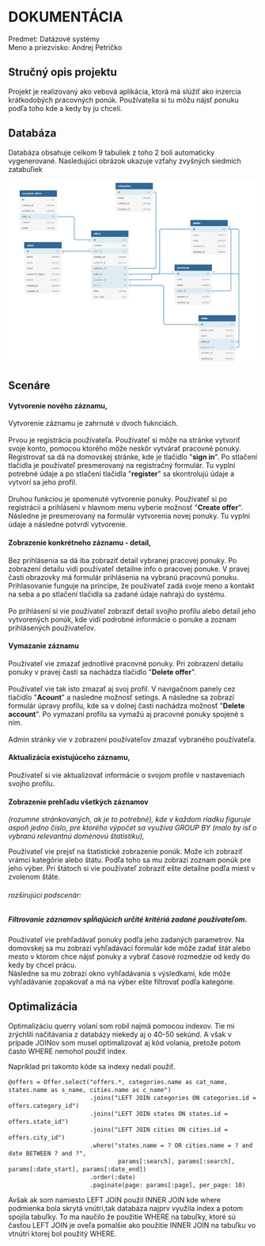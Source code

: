 # DOKUMENTÁCIA
Predmet: Datázové systémy\
Meno a priezvisko: Andrej Petričko

## Stručný opis projektu
Projekt je realizovaný ako vebová aplikácia, ktorá má slúžiť ako inzercia krátkodobých pracovných ponúk. 
Používatelia si tu môžu nájsť ponuku podľa toho kde a kedy by ju chceli.

## Databáza
Databáza obsahuje celkom 9 tabuliek z toho 2 boli automaticky vygenerované.
Nasledujúci obrázok ukazuje vzťahy zvyšných siedmich zatabuľiek

![](Databaza.JPG)
## Scenáre
#### Vytvorenie nového záznamu,
Vytvorenie záznamu je zahrnuté v dvoch fuknciách. \
\
Prvou je registrácia používateľa. Používateľ si môže na stránke vytvoriť 
svoje konto, pomocou ktorého môže neskôr vytvárať pracovné ponuky. \
Registrovať sa dá na domovskej stránke, kde je tlačidlo "**sign in**". 
Po stlačení tlačidla je používateľ presmerovaný na registračný formulár. 
Tu vyplní potrebné údaje a po stlačení tlačidla "**register**" sa skontrolujú
 údaje a vytvorí sa jeho profil.\
\
Druhou funkciou je spomenuté vytvorenie ponuky. Používateľ si po registrácii 
a prihlásení v hlavnom menu vyberie možnosť "**Create offer**". Následne je 
presmerovaný na formulár vytvorenia novej ponuky. Tu vyplní údaje a následne 
potvrdí vytvorenie.

#### Zobrazenie konkrétneho záznamu - detail,
Bez prihlásenia sa dá iba zobraziť detail vybranej pracovej ponuky. Po 
zobrazení detailu vidí používateľ detailne info o pracovej ponuke. V pravej 
časti obrazovky má formulár prihlásenia na vybranú pracovnú ponuku. Prihlasovanie 
funguje na princípe, že používateľ zadá svoje meno a kontakt na seba a po stlačení 
tlačidla sa zadané údaje nahrajú do systému.\
\
Po prihlásení si vie používateľ zobraziť detail svojho profilu alebo detail jeho 
vytvorených ponúk, kde vidí podrobné informácie o ponuke a zoznam prihlásených 
používateľov. 

#### Vymazanie záznamu
Používateľ vie zmazať jednotlivé pracovné ponuky. Pri zobrazení detailu ponuky v 
pravej časti sa nachádza tlačidlo "**Delete offer**". \
\
Používateľ vie tak isto zmazať aj svoj profil. V navigačnom panely cez tlačidlo 
"**Acount**" a nasledne možnosť setings. A následne sa zobrazí formulár úpravy 
profilu, kde sa v dolnej časti nachádza možnosť "**Delete account**". Po vymazaní
profilu sa vymažú aj pracovné ponuky spojené s ním.\
\
Admin stránky vie v zobrazení používateľov zmazať vybraného používateľa. 

#### Aktualizácia existujúceho záznamu,
Používateľ si vie aktualizovať informácie o svojom profile v nastaveniach svojho profilu.

#### Zobrazenie prehľadu všetkých záznamov 
_(rozumne stránkovaných, ak je to potrebné), kde v každom riadku figuruje aspoň
 jedno číslo, pre ktorého výpočet sa využíva GROUP BY (malo by ísť o vybranú 
 relevantnú doménovú štatistiku),_

Používateľ vie prejsť na štatistické zobrazenie ponúk. Može ich zobraziť vrámci
kategórie alebo štátu. Podľa toho sa mu zobrazí zoznam ponúk pre jeho výber.
Pri štátoch si vie používateľ zobraziť ešte detailne podľa miest v zvolenom štáte.

   
###### rozširujúci podscenár: 
##### Filtrovanie záznamov spĺňajúcich určité kritériá zadané používateľom.
Používateľ vie prehľadávať ponuky podľa jeho zadaných parametrov. Na domovskej 
sa mu zobrazí vyhľadávací formulár kde môže zadať štát alebo mesto v ktorom 
chce nájsť ponuky a vybrať časové rozmedzie od kedy do kedy by chcel prácu.\
Následne sa mu zobrazí okno vyhľadávania s výsledkami, kde môže vyhľadávanie
zopakovať a má na výber ešte filtrovať podľa kategórie.


## Optimalizácia

Optimalizáciu querry volaní som robil najmä pomocou indexov. Tie mi zrýchlili
načitávania z databázy niekedy aj o 40-50 sekúnd. A však v prípade JOINov som
musel optimalizovať aj kód volania, pretože potom často WHERE nemohol použiť
index.

Napríklad pri takomto kóde sa indexy nedali použiť. 
```
@offers = Offer.select("offers.*, categories.name as cat_name, states.name as s_name, cities.name as c_name")
                       .joins("LEFT JOIN categories ON categories.id = offers.category_id")
                       .joins("LEFT JOIN states ON states.id = offers.state_id")
                       .joins("LEFT JOIN cities ON cities.id = offers.city_id")
                       .where("states.name = ? OR cities.name = ? and date BETWEEN ? and ?",
                               params[:search], params[:search], params[:date_start], params[:date_end])
                       .order(:date)
                       .paginate(page: params[:page], per_page: 10)
```
Avšak ak som namiesto LEFT JOIN použil INNER JOIN kde where podmienka bola 
skrytá vnútri,tak databáza najprv využila index a potom spojila tabuľky.
To ma naučilo že použitie  WHERE na tabuľky, ktoré sú časťou LEFT JOIN
je oveľa pomalšie ako použitie INNER JOIN na tabuľku vo vtnútri ktorej bol
použitý WHERE.

